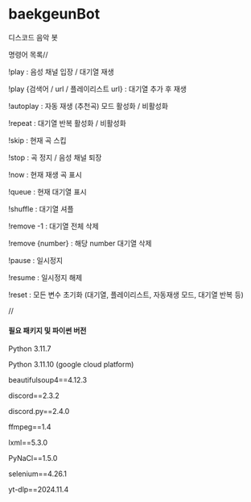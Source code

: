 # baekgeunBot
디스코드 음악 봇


명령어 목록//

!play : 음성 채널 입장 / 대기열 재생

!play {검색어 / url / 플레이리스트 url} : 대기열 추가 후 재생

!autoplay : 자동 재생 (추천곡) 모드 활성화 / 비활성화

!repeat : 대기열 반복 활성화 / 비활성화

!skip : 현재 곡 스킵

!stop : 곡 정지 / 음성 채널 퇴장

!now : 현재 재생 곡 표시

!queue : 현재 대기열 표시

!shuffle : 대기열 셔플

!remove -1 : 대기열 전체 삭제

!remove {number} : 해당 number 대기열 삭제

!pause : 일시정지

!resume : 일시정지 해제

!reset : 모든 변수 초기화 (대기열, 플레이리스트, 자동재생 모드, 대기열 반복 등)

//

#### 필요 패키지 및 파이썬 버전

Python 3.11.7

Python 3.11.10 (google cloud platform)




﻿beautifulsoup4==4.12.3
 
discord==2.3.2

discord.py==2.4.0

ffmpeg==1.4

lxml==5.3.0

PyNaCl==1.5.0

selenium==4.26.1

yt-dlp==2024.11.4
